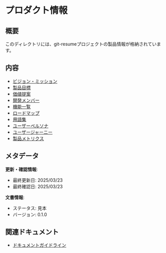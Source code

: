 # プロダクト情報

## 概要

このディレクトリには、git-resumeプロジェクトの製品情報が格納されています。

## 内容

- [ビジョン・ミッション](./vision.md)
- [製品目標](./product-goal.md)
- [価値提案](./value-proposition.md)
- [開発メンバー](./members.md)
- [機能一覧](./features/README.md)
- [ロードマップ](./roadmaps/README.md)
- [用語集](./glossary/README.md)
- [ユーザーペルソナ](./personas/README.md)
- [ユーザージャーニー](./user-journey/README.md)
- [製品メトリクス](./metrics/README.md)

## メタデータ

**更新・確認情報**:
- 最終更新日: 2025/03/23
- 最終確認日: 2025/03/23

**文書情報**:
- ステータス: 見本
- バージョン: 0.1.0

## 関連ドキュメント

- [ドキュメントガイドライン](../README.md)